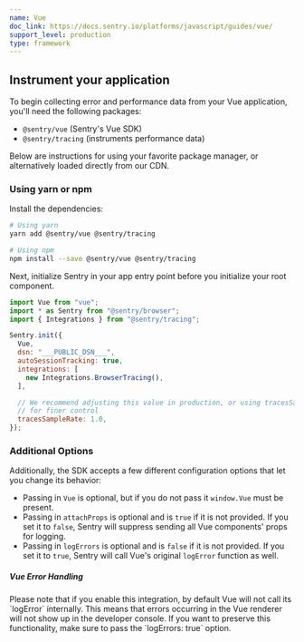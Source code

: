 ```yaml
---
name: Vue
doc_link: https://docs.sentry.io/platforms/javascript/guides/vue/
support_level: production
type: framework
---
```


## Instrument your application

To begin collecting error and performance data from your Vue application, you'll need the following packages:

* `@sentry/vue` (Sentry's Vue SDK)
* `@sentry/tracing` (instruments performance data)

Below are instructions for using your favorite package manager, or alternatively loaded directly from our CDN.

### Using yarn or npm

Install the dependencies:

```bash
# Using yarn
yarn add @sentry/vue @sentry/tracing

# Using npm
npm install --save @sentry/vue @sentry/tracing
```

Next, initialize Sentry in your app entry point before you initialize your root component.

```javascript
import Vue from "vue";
import * as Sentry from "@sentry/browser";
import { Integrations } from "@sentry/tracing";

Sentry.init({
  Vue,
  dsn: "___PUBLIC_DSN___",
  autoSessionTracking: true,
  integrations: [
    new Integrations.BrowserTracing(),
  ],

  // We recommend adjusting this value in production, or using tracesSampler
  // for finer control
  tracesSampleRate: 1.0,
});
```

### Additional Options

Additionally, the SDK accepts a few different configuration options that let you change its behavior:

- Passing in `Vue` is optional, but if you do not pass it `window.Vue` must be present.
- Passing in `attachProps` is optional and is `true` if it is not provided. If you set it to `false`, Sentry will suppress sending all Vue components' props for logging.
- Passing in `logErrors` is optional and is `false` if it is not provided. If you set it to `true`, Sentry will call Vue's original `logError` function as well.

<div class="alert alert-warning" role="alert"><h5 class="no_toc">Vue Error Handling</h5><div class="alert-body content-flush-bottom">
Please note that if you enable this integration, by default Vue will not call its `logError` internally. This means that errors occurring in the Vue renderer will not show up in the developer console.
If you want to preserve this functionality, make sure to pass the `logErrors: true` option.
</div>
</div>
